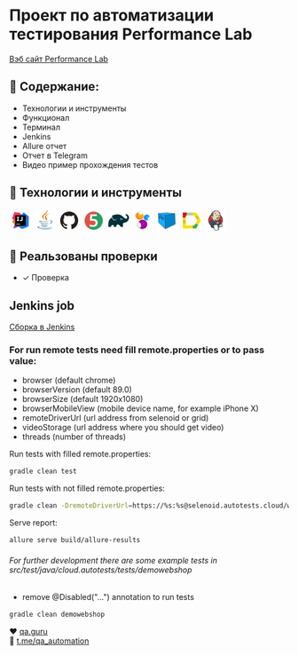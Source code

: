 # Проект по автоматизации тестирования Performance Lab
<a target="_blank" href="https://www.performance-lab.ru/">Вэб сайт Performance Lab</a>

## :pushpin: Содержание:

- Технологии и инструменты
- Функционал
- Терминал
- Jenkins
- Allure отчет
- Отчет в Telegram
- Видео пример прохождения тестов

## :rocket: Технологии и инструменты

<a href="https://www.jetbrains.com/idea/"><img src="images/Intelij_IDEA.svg" width="40" height="40"  alt="IDEA"/></a>
<a href="https://www.java.com/"><img src="images/Java.svg" width="40" height="40"  alt="Java"/></a>
<a href="https://github.com/"><img src="images/Github.svg" width="40" height="40"  alt="Github"/></a>
<a href="https://junit.org/junit5/"><img src="images/JUnit5.svg" width="40" height="40"  alt="JUnit 5"/></a>
<a href="https://gradle.org/"><img src="images/Gradle.svg" width="40" height="40"  alt="Gradle"/></a>
<a href="https://selenide.org/"><img src="images/Selenide.svg" width="40" height="40"  alt="Selenide"/></a>
<a href="https://aerokube.com/selenoid/"><img src="images/Selenoid.svg" width="40" height="40"  alt="Selenoid"/></a>
<a href="https://github.com/allure-framework/allure2"><img src="images/Allure_Report.svg" width="40" height="40"  alt="Allure"/></a>
<a href="https://www.jenkins.io/"><img src="images/Jenkins.svg" width="40" height="40"  alt="Jenkins"/></a>

## :scroll: Реальзованы проверки

- ✓ Проверка

## Jenkins job
<a target="_blank" href="https://jenkins.autotests.cloud/job/berezkindv_performance_lab_complete_project/">Сборка в Jenkins</a>




### For run remote tests need fill remote.properties or to pass value:

* browser (default chrome)
* browserVersion (default 89.0)
* browserSize (default 1920x1080)
* browserMobileView (mobile device name, for example iPhone X)
* remoteDriverUrl (url address from selenoid or grid)
* videoStorage (url address where you should get video)
* threads (number of threads)


Run tests with filled remote.properties:
```bash
gradle clean test
```

Run tests with not filled remote.properties:
```bash
gradle clean -DremoteDriverUrl=https://%s:%s@selenoid.autotests.cloud/wd/hub/ -DvideoStorage=https://selenoid.autotests.cloud/video/ -Dthreads=1 test
```

Serve report:
```bash
allure serve build/allure-results
```


###### For further development there are some example tests in src/test/java/cloud.autotests/tests/demowebshop
* remove @Disabled("...") annotation to run tests
```bash
gradle clean demowebshop
```

:heart: <a target="_blank" href="https://qa.guru">qa.guru</a><br/>
:blue_heart: <a target="_blank" href="https://t.me/qa_automation">t.me/qa_automation</a>
